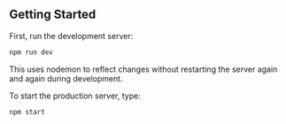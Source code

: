 ## Getting Started

First, run the development server:

```bash
npm run dev
```

This uses nodemon to reflect changes without restarting the server again and again during development.

To start the production server, type:

```bash
npm start
```

